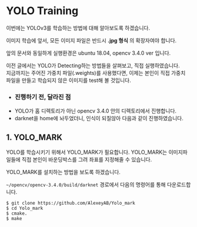 YOLO Training
==

이번에는 YOLOv3를 학습하는 방법에 대해 알아보도록 하겠습니다.

이미지 학습에 앞서, 모든 이미지 파일은 반드시 __.jpg 형식__ 의 확장자여야 합니다. 

앞의 문서와 동일하게 실행환경은 ubuntu 18.04, opencv 3.4.0 ver 입니다.

이전 글에서는 YOLO가 Detecting하는 방법들을 살펴보고, 직접 실행하였습니다.   
지금까지는 주어진 가중치 파일(.weights)를 사용했다면, 이제는 본인이 직접 가중치 파일을 만들고 학습되지 않은 이미지를 test해 볼 것입니다.

- ### 진행하기 전, 달라진 점
- YOLO가 홈 디렉토리가 아닌 opencv 3.4.0 안의 디렉토리에서 진행합니다. 
- darknet을 home에 놔두었더니, 인식이 되질않아 다음과 같이 진행하였습니다. 

## 1. YOLO_MARK

YOLO를 학습시키기 위해서 YOLO_MARK가 필요합니다. YOLO_MARK는 이미지파일들에 직접 본인이 바운딩박스를 그려 좌표를 지정해줄 수 있습니다.   

YOLO_MARK를 설치하는 방법을 보도록 하겠습니다. 

`~/opencv/opencv-3.4.0/build/darknet` 경로에서 다음의 명령어를 통해 다운로드합니다. 

```
$ git clone https://github.com/AlexeyAB/Yolo_mark
$ cd Yolo_mark
$ cmake.
$ make
```
